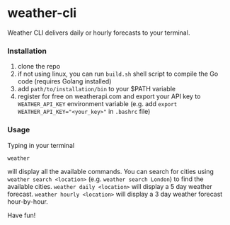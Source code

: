 # weather-cli
Weather CLI delivers daily or hourly forecasts to your terminal.

### Installation
1. clone the repo
2. if not using linux, you can run `build.sh` shell script to compile the Go code (requires Golang installed)
3. add `path/to/installation/bin` to your $PATH variable
4. register for free on weatherapi.com and export your API key to `WEATHER_API_KEY` environment variable (e.g. add `export WEATHER_API_KEY="<your_key>"` in `.bashrc` file)

### Usage
Typing in your terminal
```
weather
```
will display all the available commands.
You can search for cities using `weather search <location>` (e.g. `weather search London`) to find the available cities.
`weather daily <location>` will display a 5 day weather forecast.
`weather hourly <location>` will display a 3 day weather forecast hour-by-hour.

Have fun!

